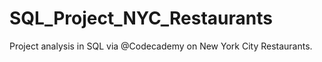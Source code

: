 # SQL_Project_NYC_Restaurants
Project analysis in SQL via @Codecademy on New York City Restaurants.
